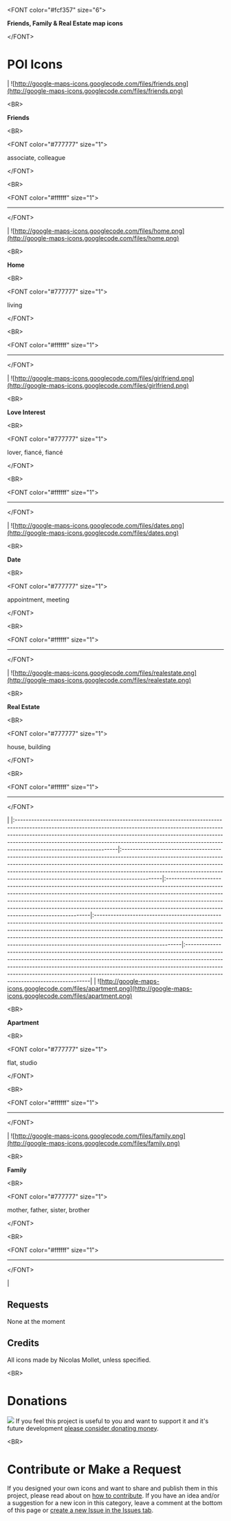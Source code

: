 

&lt;FONT color="#fcf357" size="6"&gt;

**Friends, Family & Real Estate map icons**

&lt;/FONT&gt;





# POI Icons #
| ![http://google-maps-icons.googlecode.com/files/friends.png](http://google-maps-icons.googlecode.com/files/friends.png) 

&lt;BR&gt;

**Friends**

&lt;BR&gt;



&lt;FONT color="#777777" size="1"&gt;

associate, colleague

&lt;/FONT&gt;



&lt;BR&gt;



&lt;FONT color="#ffffff" size="1"&gt;

----------------------------------------

&lt;/FONT&gt;

| ![http://google-maps-icons.googlecode.com/files/home.png](http://google-maps-icons.googlecode.com/files/home.png) 

&lt;BR&gt;

**Home**

&lt;BR&gt;



&lt;FONT color="#777777" size="1"&gt;

living

&lt;/FONT&gt;



&lt;BR&gt;



&lt;FONT color="#ffffff" size="1"&gt;

----------------------------------------

&lt;/FONT&gt;

| ![http://google-maps-icons.googlecode.com/files/girlfriend.png](http://google-maps-icons.googlecode.com/files/girlfriend.png) 

&lt;BR&gt;

**Love Interest**

&lt;BR&gt;



&lt;FONT color="#777777" size="1"&gt;

lover, fiancé, fiancé

&lt;/FONT&gt;



&lt;BR&gt;



&lt;FONT color="#ffffff" size="1"&gt;

----------------------------------------

&lt;/FONT&gt;

| ![http://google-maps-icons.googlecode.com/files/dates.png](http://google-maps-icons.googlecode.com/files/dates.png) 

&lt;BR&gt;

**Date**

&lt;BR&gt;



&lt;FONT color="#777777" size="1"&gt;

appointment, meeting

&lt;/FONT&gt;

 

&lt;BR&gt;



&lt;FONT color="#ffffff" size="1"&gt;

----------------------------------------

&lt;/FONT&gt;

|  ![http://google-maps-icons.googlecode.com/files/realestate.png](http://google-maps-icons.googlecode.com/files/realestate.png)

&lt;BR&gt;

**Real Estate** 

&lt;BR&gt;



&lt;FONT color="#777777" size="1"&gt;

house, building

&lt;/FONT&gt;



&lt;BR&gt;



&lt;FONT color="#ffffff" size="1"&gt;

----------------------------------------

&lt;/FONT&gt;

|
|:-------------------------------------------------------------------------------------------------------------------------------------------------------------------------------------------------------------------------------------------------------------------------------------------------------------------------------------------------------------|:--------------------------------------------------------------------------------------------------------------------------------------------------------------------------------------------------------------------------------------------------------------------------------------------------------------------------------------|:--------------------------------------------------------------------------------------------------------------------------------------------------------------------------------------------------------------------------------------------------------------------------------------------------------------------------------------------------------------------------|:-------------------------------------------------------------------------------------------------------------------------------------------------------------------------------------------------------------------------------------------------------------------------------------------------------------------------------------------------------|:-------------------------------------------------------------------------------------------------------------------------------------------------------------------------------------------------------------------------------------------------------------------------------------------------------------------------------------------------------------------|
| ![http://google-maps-icons.googlecode.com/files/apartment.png](http://google-maps-icons.googlecode.com/files/apartment.png) 

&lt;BR&gt;

**Apartment**

&lt;BR&gt;



&lt;FONT color="#777777" size="1"&gt;

flat, studio

&lt;/FONT&gt;



&lt;BR&gt;



&lt;FONT color="#ffffff" size="1"&gt;

----------------------------------------

&lt;/FONT&gt;

  | ![http://google-maps-icons.googlecode.com/files/family.png](http://google-maps-icons.googlecode.com/files/family.png) 

&lt;BR&gt;

**Family**

&lt;BR&gt;



&lt;FONT color="#777777" size="1"&gt;

mother, father, sister, brother

&lt;/FONT&gt;



&lt;BR&gt;



&lt;FONT color="#ffffff" size="1"&gt;

----------------------------------------

&lt;/FONT&gt;

|

## Requests ##
None at the moment

## Credits ##
All icons made by Nicolas Mollet, unless specified.



&lt;BR&gt;


# Donations #
[![](https://www.paypal.com/en_US/i/btn/btn_donate_SM.gif)](http://code.google.com/p/google-maps-icons/wiki/Donate) If you feel this project is useful to you and want to support it and it's future development [please consider donating money](Donate.md).



&lt;BR&gt;


# Contribute or Make a Request #
If you designed your own icons and want to share and publish them in this project, please read about on [how to contribute](Contribute.md). If you have an idea and/or a suggestion for a new icon in this category, leave a comment at the bottom of this page or [create a new Issue in the Issues tab](http://code.google.com/p/google-maps-icons/issues/entry).